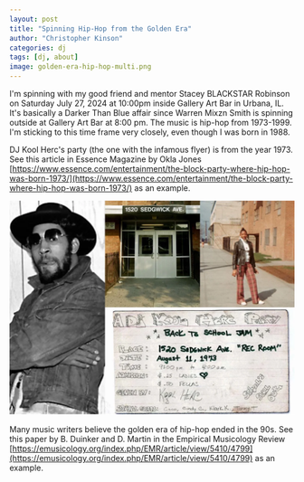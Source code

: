 ```yaml
---
layout: post
title: "Spinning Hip-Hop from the Golden Era"
author: "Christopher Kinson"
categories: dj
tags: [dj, about]
image: golden-era-hip-hop-multi.png
---
```


I'm spinning with my good friend and mentor Stacey BLACKSTAR Robinson on Saturday July 27, 2024 at 10:00pm inside Gallery Art Bar in Urbana, IL. It's basically a Darker Than Blue affair since Warren Mixzn Smith is spinning outside at Gallery Art Bar at 8:00 pm. The music is hip-hop from 1973-1999. I'm sticking to this time frame very closely, even though I was born in 1988. 

DJ Kool Herc's party (the one with the infamous flyer) is from the year 1973. See this article in Essence Magazine by Okla Jones [https://www.essence.com/entertainment/the-block-party-where-hip-hop-was-born-1973/](https://www.essence.com/entertainment/the-block-party-where-hip-hop-was-born-1973/) as an example.

![DJ Kool Herc, Apartment, Cindy Campbell, Party Flyer](https://github.com/kinson2/kinson2.github.io/blob/gh-pages/assets/img/hiphop1973.png)

Many music writers believe the golden era of hip-hop ended in the 90s. See this paper by B. Duinker and D. Martin in the Empirical Musicology Review [https://emusicology.org/index.php/EMR/article/view/5410/4799](https://emusicology.org/index.php/EMR/article/view/5410/4799) as an example.
